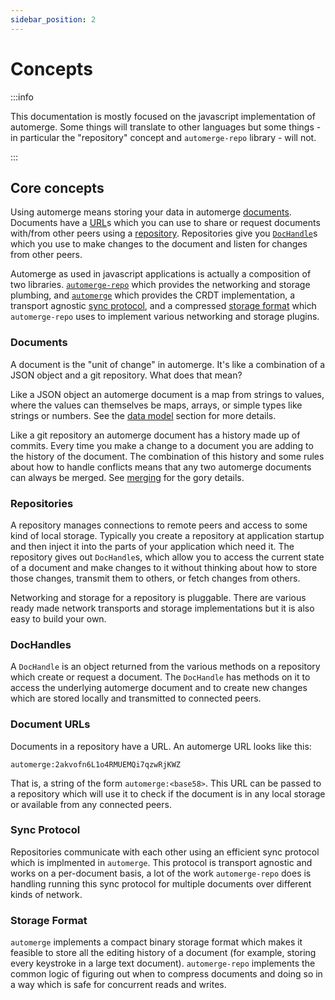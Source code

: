 ```yaml
---
sidebar_position: 2
---
```


# Concepts

:::info

This documentation is mostly focused on the javascript implementation of automerge. Some things will translate to other languages but some things - in particular the "repository" concept and `automerge-repo` library - will not.

:::


## Core concepts

Using automerge means storing your data in automerge [documents](#Documents). Documents have a [URL](#Document-URLs)s which you can use to share or request documents with/from other peers using a [repository](#Repositories). Repositories give you [`DocHandle`](#dochandles)s which you use to make changes to the document and listen for changes from other peers.

Automerge as used in javascript applications is actually a composition of two libraries. [`automerge-repo`](https://www.npmjs.com/package/@automerge/automerge-repo) which provides the networking and storage plumbing, and [`automerge`](https://www.npmjs.com/package/@automerge/automerge) which provides the CRDT implementation, a transport agnostic [sync protocol](#sync-protocol), and a compressed [storage format](#storage-format) which `automerge-repo` uses to implement various networking and storage plugins.

### Documents

A document is the "unit of change" in automerge. It's like a combination of a JSON object and a git repository. What does that mean?

Like a JSON object an automerge document is a map from strings to values, where the values can themselves be maps, arrays, or simple types like strings or numbers. See the [data model](./data_model.md) section for more details.

Like a git repository an automerge document has a history made up of commits. Every time you make a change to a document you are adding to the history of the document. The combination of this history and some rules about how to handle conflicts means that any two automerge documents can always be merged. See [merging](./merge_rules.md') for the gory details.

### Repositories

A repository manages connections to remote peers and access to some kind of local storage. Typically you create a repository at application startup and then inject it into the parts of your application which need it. The repository gives out `DocHandle`s, which allow you to access the current state of a document and make changes to it without thinking about how to store those changes, transmit them to others, or fetch changes from others.

Networking and storage for a repository is pluggable. There are various ready made network transports and storage implementations but it is also easy to build your own.

### DocHandles

A `DocHandle` is an object returned from the various methods on a repository which create or request a document. The `DocHandle` has methods on it to access the underlying automerge document and to create new changes which are stored locally and transmitted to connected peers.

### Document URLs

Documents in a repository have a URL. An automerge URL looks like this:

```
automerge:2akvofn6L1o4RMUEMQi7qzwRjKWZ
```

That is, a string of the form `automerge:<base58>`. This URL can be passed to a repository which will use it to check if the document is in any local storage or available from any connected peers.

### Sync Protocol

Repositories communicate with each other using an efficient sync protocol which is implmented in `automerge`. This protocol is transport agnostic and works on a per-document basis, a lot of the work `automerge-repo` does is handling running this sync protocol for multiple documents over different kinds of network.

### Storage Format

`automerge` implements a compact binary storage format which makes it feasible to store all the editing history of a document (for example, storing every keystroke in a large text document). `automerge-repo` implements the common logic of figuring out when to compress documents and doing so in a way which is safe for concurrent reads and writes.
